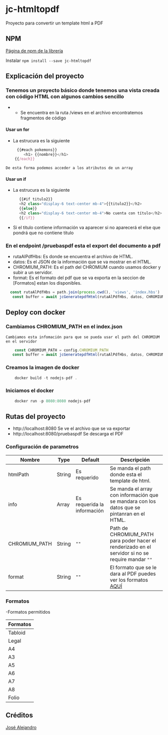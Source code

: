 # jc-htmltopdf
Proyecto para convertir un template html a PDF

## NPM

[Página de npm de la librería](https://www.npmjs.com/package/jc-htmltopdf)

Instalar `npm install --save jc-htmltopdf`

## Explicación del proyecto

### Tenemos un proyecto básico donde tenemos una vista creada con código HTML con algunos cambios sencillo
 - - Se encuentra en la ruta /views en el archivo encontratemos fragmentos de código

 #### Usar un for
 - La estrucura es la siguiente

```js
     {{#each pokemons}}
        <h1> {{nombre}}</h1>
    {{/each}}
```
    De esta forma podemos acceder a los atributos de un array

 #### Usar un if
  - La estrucura es la siguiente

```js
      {{#if titulo2}}
      <h2 class="display-6 text-center mb-4">{{titulo2}}</h2>
      {{else}}
      <h2 class="display-6 text-center mb-4">No cuenta con título</h2>
      {{/if}}
```

  - Si el titulo contiene información va aparecer si no aparecerá el else que pondrá que no contiene titulo

 ###  En el endpoint /pruebaspdf esta el export del documento a pdf

 - rutaAlPdfHbs: Es donde se encuentra el archivo de HTML.
 - datos: Es el JSON de la información que se va mostrar en el HTML.
 - CHROMIUM_PATH: Es el path del CHROMIUM cuando usamos docker y subir a un servidor.
 - format: Es el formato del pdf que se va exporta en la seccion de [Formatos] estan los disponibles.

```js
  const rutaAlPdfHbs = path.join(process.cwd(), 'views', 'index.hbs')
   const buffer = await jcGeneratepdfHtml(rutaAlPdfHbs, datos, CHROMIUM_PATH, format)
```

## Deploy con docker

### Cambiamos CHROMIUM_PATH en el index.json

    Cambiamos esta infomación para que se pueda usar el path del CHROMIUM en el servidor

```js
    const CHROMIUM_PATH = config.CHROMIUM_PATH
   const buffer = await jcGeneratepdfHtml(rutaAlPdfHbs, datos, CHROMIUM_PATH, format)
```
### Creamos la imagen de docker 

```js
    docker build -t nodejs-pdf .
```

### Iniciamos el docker 
```js
    docker run -p 8080:8080 nodejs-pdf
```

## Rutas del proyecto 

 - http://localhost:8080               Se ve el archivo que se va exportar
 - http://localhost:8080/pruebaspdf    Se descarga el PDF 


### Configuración de parametros
|Nombre         |Type            |Default                         |Descripción                                                                                                 |
|------------   |----------------|--------------------------------|------------------------------------------------------------------------------------------------------------|
|htmlPath       |String          | Es requerido                   |Se manda el path donde esta el template de html.                                                            |
|info           |Array           | Es requerida la información    |Se manda el array con información que se mandara con los datos que se pintanran en el HTML.                 |
|CHROMIUM_PATH  |String          |`""`                            |Path de CHROMIUM_PATH para poder hacer el renderizado en el servidor si no se require mandar `""`           |
|format         |String          |`""`                            |El formato que se le dara al PDF puedes ver los formatos [AQUÍ](#Formatos)                                  |

### Formatos
 -Formatos permitidos

| Formatos  |
|-----------|
| Tabloid   | 
| Legal     | 
| A4        |
| A3        |
| A5        |
| A6        |
| A7        |
| A8        |
| Folio     |



## Créditos

[José Alejandro](https://github.com/josecd)

